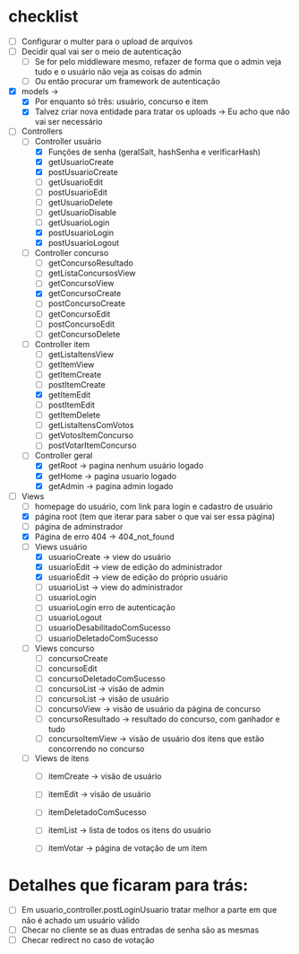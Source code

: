# checklist
- [ ] Configurar o multer para  o upload de arquivos
- [ ] Decidir qual vai ser o meio de autenticação
    - [ ] Se for pelo middleware mesmo, refazer de forma que o admin veja tudo e o usuário não veja as coisas do admin
    - [ ] Ou então procurar um framework de autenticação
- [x] models -> 
    - [x] Por enquanto só três: usuário, concurso e item
    - [x] Talvez criar nova entidade para tratar os uploads -> Eu acho que não vai ser necessário
- [ ] Controllers
    - [ ] Controller usuário
        - [x] Funções de senha (geralSalt, hashSenha e verificarHash)
        - [x] getUsuarioCreate 
        - [x] postUsuarioCreate 
        - [ ] getUsuarioEdit
        - [ ] postUsuarioEdit
        - [ ] getUsuarioDelete
        - [ ] getUsuarioDisable
        - [ ] getUsuarioLogin
        - [x] postUsuarioLogin
        - [x] postUsuarioLogout
    - [ ] Controller concurso
        - [ ] getConcursoResultado
        - [ ] getListaConcursosView
        - [ ] getConcursoView
        - [x] getConcursoCreate
        - [ ] postConcursoCreate
        - [ ] getConcursoEdit
        - [ ] postConcursoEdit
        - [ ] getConcursoDelete
    - [ ] Controller item
        - [ ] getListaItensView
        - [ ] getItemView
        - [ ] getItemCreate
        - [ ] postItemCreate
        - [x] getItemEdit
        - [ ] postItemEdit
        - [ ] getItemDelete
        - [ ] getListaItensComVotos
        - [ ] getVotosItemConcurso
        - [ ] postVotarItemConcurso
    - [ ] Controller geral
        - [x] getRoot -> pagina nenhum usuário logado
        - [x] getHome -> pagina usuario logado
        - [x] getAdmin -> pagina admin logado
- [ ] Views
    - [ ] homepage do usuário, com link para login e cadastro de usuário
    - [x] página root (tem que iterar para saber o que vai ser essa página)
    - [ ] página de adminstrador
    - [x] Página de erro 404 -> 404_not_found
    - [ ] Views usuário
        - [x] usuarioCreate -> view do usuário
        - [x] usuarioEdit -> view de edição do administrador
        - [x] usuarioEdit -> view de edição do próprio usuário
        - [ ] usuarioList -> view do administrador
        - [ ] usuarioLogin
        - [ ] usuarioLogin erro de autenticação
        - [ ] usuarioLogout
        - [ ] usuarioDesabilitadoComSucesso
        - [ ] usuarioDeletadoComSucesso
    - [ ] Views concurso
        - [ ] concursoCreate
        - [ ] concursoEdit
        - [ ] concursoDeletadoComSucesso
        - [ ] concursoList -> visão de admin
        - [ ] concursoList -> visão de usuário
        - [ ] concursoView -> visão de usuário da página de concurso
        - [ ] concursoResultado -> resultado do concurso, com ganhador e tudo
        - [ ] concursoItemView -> visão de usuário dos itens que estão concorrendo no concurso
    - [ ] Views de itens
        - [ ] itemCreate -> visão de usuário
        - [ ] itemEdit -> visão de usuário
        - [ ] itemDeletadoComSucesso
        - [ ] itemList -> lista de todos os itens do usuário
        - [ ] itemVotar -> página de votação de um item


# Detalhes que ficaram para trás:
- [ ] Em usuario_controller.postLoginUsuario tratar melhor a parte em
    que não é achado um usuário válido
- [ ] Checar no cliente se as duas entradas de senha são as mesmas
- [ ] Checar redirect no caso de votação